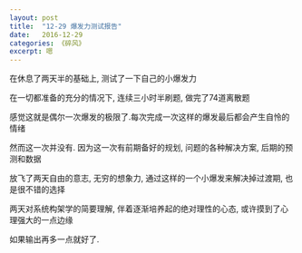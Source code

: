 ```yaml
---
layout: post
title:  "12-29 爆发力测试报告"
date:   2016-12-29
categories: 《碎风》
excerpt: 嗯
---
```


在休息了两天半的基础上, 测试了一下自己的小爆发力

在一切都准备的充分的情况下, 连续三小时半刷题, 做完了74道离散题

感觉这就是偶尔一次爆发的极限了.每次完成一次这样的爆发最后都会产生自怜的情绪

然而这一次并没有. 因为这一次有前期备好的规划, 问题的各种解决方案, 后期的预测和数据

放飞了两天自由的意志, 无穷的想象力, 通过这样的一个小爆发来解决掉过渡期, 也是很不错的选择

两天对系统构架学的简要理解, 伴着逐渐培养起的绝对理性的心态, 或许摸到了心理强大的一点边缘

如果输出再多一点就好了.

